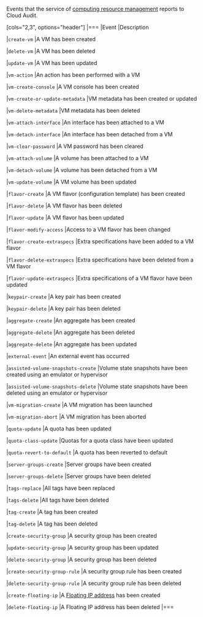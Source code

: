 Events that the service of [computing resource management](/en/computing/iaas/service-management/vm) reports to Cloud Audit.

[cols="2,3", options="header"]
|===
|Event
|Description

|`create-vm`
|A VM has been created

|`delete-vm`
|A VM has been deleted

|`update-vm`
|A VM has been updated

|`vm-action`
|An action has been performed with a VM

|`vm-create-console`
|A VM console has been created

|`vm-create-or-update-metadata`
|VM metadata has been created or updated

|`vm-delete-metadata`
|VM metadata has been deleted

|`vm-attach-interface`
|An interface has been attached to a VM

|`vm-detach-interface`
|An interface has been detached from a VM

|`vm-clear-password`
|A VM password has been cleared

|`vm-attach-volume`
|A volume has been attached to a VM

|`vm-detach-volume`
|A volume has been detached from a VM

|`vm-update-volume`
|A VM volume has been updated

|`flavor-create`
|A VM flavor (configuration template) has been created

|`flavor-delete`
|A VM flavor has been deleted

|`flavor-update`
|A VM flavor has been updated

|`flavor-modify-access`
|Access to a VM flavor has been changed

|`flavor-create-extraspecs`
|Extra specifications have been added to a VM flavor

|`flavor-delete-extraspecs`
|Extra specifications have been deleted from a VM flavor

|`flavor-update-extraspecs`
|Extra specifications of a VM flavor have been updated

|`keypair-create`
|A key pair has been created

|`keypair-delete`
|A key pair has been deleted

|`aggregate-create`
|An aggregate has been created

|`aggregate-delete`
|An aggregate has been deleted

|`aggregate-delete`
|An aggregate has been updated

|`external-event`
|An external event has occurred

|`assisted-volume-snapshots-create`
|Volume state snapshots have been created using an emulator or hypervisor

|`assisted-volume-snapshots-delete`
|Volume state snapshots have been deleted using an emulator or hypervisor

|`vm-migration-create`
|A VM migration has been launched

|`vm-migration-abort`
|A VM migration has been aborted

|`quota-update`
|A quota has been updated

|`quota-class-update`
|Quotas for a quota class have been updated

|`quota-revert-to-default`
|A quota has been reverted to default

|`server-groups-create`
|Server groups have been created

|`server-groups-delete`
|Server groups have been deleted

|`tags-replace`
|All tags have been replaced

|`tags-delete`
|All tags have been deleted

|`tag-create`
|A tag has been created

|`tag-delete`
|A tag has been deleted

|`create-security-group`
|A security group has been created

|`update-security-group`
|A security group has been updated

|`delete-security-group`
|A security group has been deleted

|`create-security-group-rule`
|A security group rule has been created

|`delete-security-group-rule`
|A security group rule has been deleted

|`create-floating-ip`
|A [Floating IP address](/en/networks/vnet/concepts/ips-and-inet#floating-ip) has been created

|`delete-floating-ip`
|A Floating IP address has been deleted
|===
